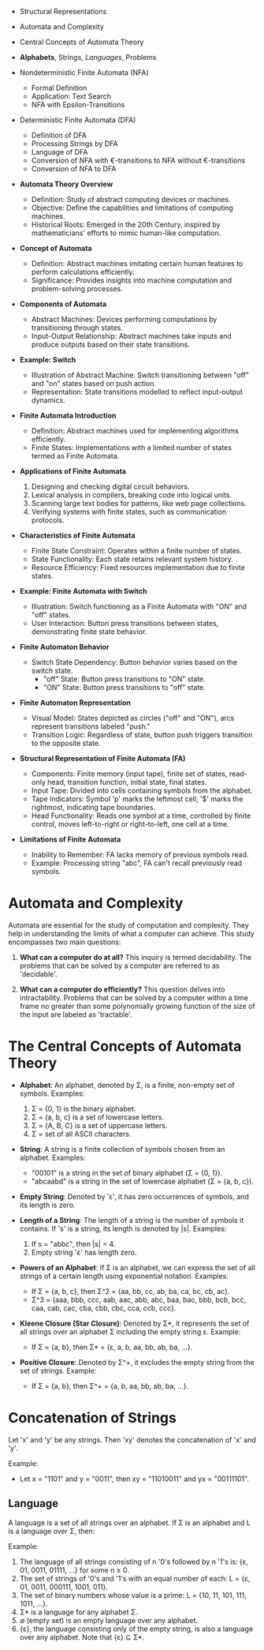 - Structural Representations
- Automata and Complexity
- Central Concepts of Automata Theory
- **Alphabets**, Strings, *Languages*, Problems
- Nondeterministic Finite Automata (NFA)
	- Formal Definition
	- Application: Text Search
	- NFA with Epsilon-Transitions
- Deterministic Finite Automata (DFA)
    - Definition of DFA
    - Processing Strings by DFA
    - Language of DFA
    - Conversion of NFA with €-transitions to NFA without €-transitions
    - Conversion of NFA to DFA

- **Automata Theory Overview**
  - Definition: Study of abstract computing devices or machines.
  - Objective: Define the capabilities and limitations of computing machines.
  - Historical Roots: Emerged in the 20th Century, inspired by mathematicians' efforts to mimic human-like computation.
  
- **Concept of Automata**
  - Definition: Abstract machines imitating certain human features to perform calculations efficiently.
  - Significance: Provides insights into machine computation and problem-solving processes.
  
- **Components of Automata**
  - Abstract Machines: Devices performing computations by transitioning through states.
  - Input-Output Relationship: Abstract machines take inputs and produce outputs based on their state transitions.
  
- **Example: Switch**
  - Illustration of Abstract Machine: Switch transitioning between "off" and "on" states based on push action.
  - Representation: State transitions modelled to reflect input-output dynamics.

- **Finite Automata Introduction**
  - Definition: Abstract machines used for implementing algorithms efficiently.
  - Finite States: Implementations with a limited number of states termed as Finite Automata.
  
- **Applications of Finite Automata**
  1. Designing and checking digital circuit behaviors.
  2. Lexical analysis in compilers, breaking code into logical units.
  3. Scanning large text bodies for patterns, like web page collections.
  4. Verifying systems with finite states, such as communication protocols.

- **Characteristics of Finite Automata**
  - Finite State Constraint: Operates within a finite number of states.
  - State Functionality: Each state retains relevant system history.
  - Resource Efficiency: Fixed resources implementation due to finite states.

- **Example: Finite Automata with Switch**
  - Illustration: Switch functioning as a Finite Automata with "ON" and "off" states.
  - User Interaction: Button press transitions between states, demonstrating finite state behavior.

- **Finite Automaton Behavior**
  - Switch State Dependency: Button behavior varies based on the switch state.
    - "off" State: Button press transitions to "ON" state.
    - "ON" State: Button press transitions to "off" state.

- **Finite Automaton Representation**
  - Visual Model: States depicted as circles ("off" and "ON"), arcs represent transitions labeled "push."
  - Transition Logic: Regardless of state, button push triggers transition to the opposite state.

- **Structural Representation of Finite Automata (FA)**
  - Components: Finite memory (input tape), finite set of states, read-only head, transition function, initial state, final states.
  - Input Tape: Divided into cells containing symbols from the alphabet.
  - Tape Indicators: Symbol 'p' marks the leftmost cell, '$' marks the rightmost, indicating tape boundaries.
  - Head Functionality: Reads one symbol at a time, controlled by finite control, moves left-to-right or right-to-left, one cell at a time.

- **Limitations of Finite Automata**
  - Inability to Remember: FA lacks memory of previous symbols read.
  - Example: Processing string "abc", FA can't recall previously read symbols.

# Automata and Complexity

Automata are essential for the study of computation and complexity. They help in understanding the limits of what a computer can achieve. This study encompasses two main questions:

1. **What can a computer do at all?** This inquiry is termed decidability. The problems that can be solved by a computer are referred to as 'decidable'.

2. **What can a computer do efficiently?** This question delves into intractability. Problems that can be solved by a computer within a time frame no greater than some polynomially growing function of the size of the input are labeled as 'tractable'.

# The Central Concepts of Automata Theory

- **Alphabet**: An alphabet, denoted by Σ, is a finite, non-empty set of symbols.
   Examples:
   1. Σ = {0, 1} is the binary alphabet.
   2. Σ = {a, b, c} is a set of lowercase letters.
   3. Σ = {A, B, C} is a set of uppercase letters.
   4. Σ = set of all ASCII characters.

- **String**: A string is a finite collection of symbols chosen from an alphabet.
   Examples:
   - "00101" is a string in the set of binary alphabet (Σ = {0, 1}).
   - "abcaabd" is a string in the set of lowercase alphabet (Σ = {a, b, c}).

- **Empty String**: Denoted by 'ε', it has zero occurrences of symbols, and its length is zero.

- **Length of a String**: The length of a string is the number of symbols it contains. If 's' is a string, its length is denoted by |s|.
   Examples:
   1. If s = "abbc", then |s| = 4.
   2. Empty string 'ε' has length zero.

- **Powers of an Alphabet**: If Σ is an alphabet, we can express the set of all strings of a certain length using exponential notation.
   Examples:
   - If Σ = {a, b, c}, then Σ^2 = {aa, bb, cc, ab, ba, ca, bc, cb, ac}.
   - Σ^3 = {aaa, bbb, ccc, aab, aac, abb, abc, baa, bac, bbb, bcb, bcc, caa, cab, cac, cba, cbb, cbc, cca, ccb, ccc}.

- **Kleene Closure (Star Closure)**: Denoted by Σ*, it represents the set of all strings over an alphabet Σ including the empty string ε.
   Example:
   - If Σ = {a, b}, then Σ* = {ε, a, b, aa, bb, ab, ba, ...}.

- **Positive Closure**: Denoted by Σ^+, it excludes the empty string from the set of strings.
   Example:
   - If Σ = {a, b}, then Σ^+ = {a, b, aa, bb, ab, ba, ...}.

# Concatenation of Strings

Let 'x' and 'y' be any strings. Then 'xy' denotes the concatenation of 'x' and 'y'.
   
   Example:
   - Let x = "1101" and y = "0011", then xy = "11010011" and yx = "00111101".

## Language

A language is a set of all strings over an alphabet. If Σ is an alphabet and L is a language over Σ, then:

   Example:
   1. The language of all strings consisting of n '0's followed by n '1's is: {ε, 01, 0011, 01111, ...} for some n ≥ 0.
   2. The set of strings of '0's and '1's with an equal number of each: L = {ε, 01, 0011, 000111, 1001, 011}.
   3. The set of binary numbers whose value is a prime: L = {10, 11, 101, 111, 1011, ...}.
   4. Σ* is a language for any alphabet Σ.
   5. ∅ (empty set) is an empty language over any alphabet.
   6. {ε}, the language consisting only of the empty string, is also a language over any alphabet. Note that {ε} ⊆ Σ*.
